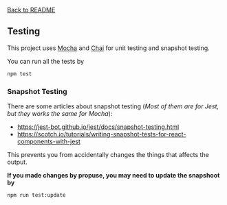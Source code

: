 [Back to README](../README.md)

## Testing

This project uses [Mocha](https://mochajs.org/) and [Chai](https://www.chaijs.com/) for unit testing and snapshot testing.

You can run all the tests by

```bash
npm test
```

### Snapshot Testing

There are some articles about snapshot testing (*Most of them are for Jest, but they works the same for Mocha*):
 - https://jest-bot.github.io/jest/docs/snapshot-testing.html
 - https://scotch.io/tutorials/writing-snapshot-tests-for-react-components-with-jest

This prevents you from accidentally changes the things that affects the output.

**If you made changes by propuse, you may need to update the snapshoot by**

```bash
npm run test:update
```